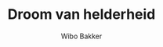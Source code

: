 ---
title: "Droom van helderheid"
author: "Wibo Bakker"
isbn: ""
isbn13: "9789064507533"
rating: "4"
publisher: "Uitgevrij 010"
pages: ""
publishYear: "2011"
read: "2018"
goodreads_id: "33237191"
language: "nl"
---